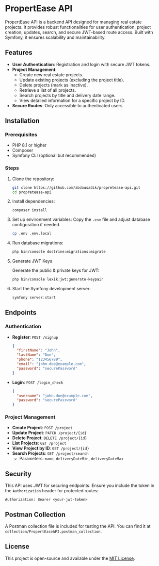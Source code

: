 # PropertEase API

PropertEase API is a backend API designed for managing real estate projects. It provides robust functionalities for user authentication, project creation, updates, search, and secure JWT-based route access. Built with Symfony, it ensures scalability and maintainability.

## Features

- **User Authentication**: Registration and login with secure JWT tokens.
- **Project Management**:
  - Create new real estate projects.
  - Update existing projects (excluding the project title).
  - Delete projects (mark as inactive).
  - Retrieve a list of all projects.
  - Search projects by title and delivery date range.
  - View detailed information for a specific project by ID.
- **Secure Routes**: Only accessible to authenticated users.

## Installation

### Prerequisites

- PHP 8.1 or higher
- Composer
- Symfony CLI (optional but recommended)

### Steps

1. Clone the repository:

   ```bash
   git clone https://github.com/abdousadik/propretease-api.git
   cd propretease-api
   ```

2. Install dependencies:

   ```bash
   composer install
   ```

3. Set up environment variables:
   Copy the `.env` file and adjust database configuration if needed.

   ```bash
   cp .env .env.local
   ```

4. Run database migrations:

   ```bash
   php bin/console doctrine:migrations:migrate
   ```

5. Generate JWT Keys

   Generate the public & private keys for JWT:

   ```bash
   php bin/console lexik:jwt:generate-keypair
   ```

6. Start the Symfony development server:
   ```bash
   symfony server:start
   ```

## Endpoints

### Authentication

- **Register**: `POST /signup`
  ```json
  {
    "firstName": "John",
    "lastName": "Doe",
    "phone": "123456789",
    "email": "john.doe@example.com",
    "password": "securePassword"
  }
  ```
- **Login**: `POST /login_check`
  ```json
  {
    "username": "john.doe@example.com",
    "password": "securePassword"
  }
  ```

### Project Management

- **Create Project**: `POST /project`
- **Update Project**: `PATCH /project/{id}`
- **Delete Project**: `DELETE /project/{id}`
- **List Projects**: `GET /project`
- **View Project by ID**: `GET /project/{id}`
- **Search Projects**: `GET /project/search`
  - Parameters: `name`, `deliveryDateMin`, `deliveryDateMax`

## Security

This API uses JWT for securing endpoints. Ensure you include the token in the `Authorization` header for protected routes:

```
Authorization: Bearer <your-jwt-token>
```

## Postman Collection

A Postman collection file is included for testing the API. You can find it at `collection/PropertEaseAPI.postman_collection`.

## License

This project is open-source and available under the [MIT License](LICENSE).
